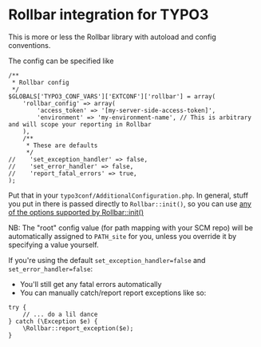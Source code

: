 # Rollbar integration for TYPO3

This is more or less the Rollbar library with autoload and config conventions.

The config can be specified like

```$php
/**
 * Rollbar config
 */
$GLOBALS['TYPO3_CONF_VARS']['EXTCONF']['rollbar'] = array(
    'rollbar_config' => array(
        'access_token' => '[my-server-side-access-token]',
        'environment' => 'my-environment-name', // This is arbitrary and will scope your reporting in Rollbar
    ),
    /**
     * These are defaults
     */
//    'set_exception_handler' => false,
//    'set_error_handler' => false,
//    'report_fatal_errors' => true,
);

```

Put that in your `typo3conf/AdditionalConfiguration.php`. In general, stuff you put in there is passed directly to 
 `Rollbar::init()`, so you can use 
 [any of the options supported by Rollbar::init()](https://rollbar.com/docs/notifier/rollbar-php/#configuration-reference)
 
NB: The "root" config value (for path mapping with your SCM repo) will be automatically assigned to `PATH_site` for you,
 unless you override it by specifying a value yourself.

If you're using the default `set_exception_handler=false` and `set_error_handler=false`:
 * You'll still get any fatal errors automatically
 * You can manually catch/report report exceptions like so:
```$php
try {
    // ... do a lil dance
} catch (\Exception $e) {
    \Rollbar::report_exception($e);
}
```
